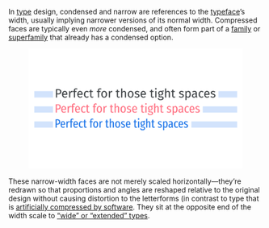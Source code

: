 
In [type](/glossary/type) design, condensed and narrow are references to the [typeface](/glossary/typeface)’s width, usually implying narrower versions of its normal width. Compressed faces are typically even *more* condensed, and often form part of a [family](/glossary/family_or_type_family_or_font_family) or [superfamily](/glossary/superfamily) that already has a condensed option.

<figure>

![“Perfect for those tight spaces”, set three times: the first in Fira Sans, the second in Fira Sans Condensed, and the third in Fira Sans Extra Condensed. Blocks of color highlight the different horizontal space taken up by each line.](images/thumbnail.svg)

</figure>

These narrow-width faces are not merely scaled horizontally—they’re redrawn so that proportions and angles are reshaped relative to the original design without causing distortion to the letterforms (in contrast to type that is [artificially compressed by software](/glossary/faux_fake_pseudo_synthesized). They sit at the opposite end of the width scale to [“wide” or “extended” types](/glossary/wide_extended).
